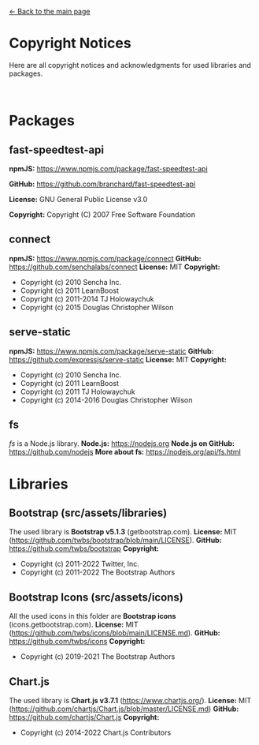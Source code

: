 <a href="https://github.com/Net-Speed/Net-Speed/">&larr; Back to the main page</a>
# Copyright Notices
Here are all copyright notices and acknowledgments for used libraries and packages.

<br>

# Packages
## fast-speedtest-api
**npmJS:** https://www.npmjs.com/package/fast-speedtest-api

**GitHub:** https://github.com/branchard/fast-speedtest-api

**License:** GNU General Public License v3.0

**Copyright:** Copyright (C) 2007 Free Software Foundation

## connect
**npmJS:** https://www.npmjs.com/package/connect
**GitHub:** https://github.com/senchalabs/connect
**License:** MIT
**Copyright:** 
- Copyright (c) 2010 Sencha Inc.
- Copyright (c) 2011 LearnBoost
- Copyright (c) 2011-2014 TJ Holowaychuk
- Copyright (c) 2015 Douglas Christopher Wilson

## serve-static
**npmJS:** https://www.npmjs.com/package/serve-static
**GitHub:** https://github.com/expressjs/serve-static
**License:** MIT
**Copyright:**
- Copyright (c) 2010 Sencha Inc.
- Copyright (c) 2011 LearnBoost
- Copyright (c) 2011 TJ Holowaychuk
- Copyright (c) 2014-2016 Douglas Christopher Wilson

## fs
*fs* is a Node.js library.
**Node.js:** https://nodejs.org
**Node.js on GitHub:** https://github.com/nodejs
**More about fs:** https://nodejs.org/api/fs.html


# Libraries
## Bootstrap (src/assets/libraries)
The used library is **Bootstrap v5.1.3** (getbootstrap.com).
**License:** MIT (https://github.com/twbs/bootstrap/blob/main/LICENSE).
**GitHub:** https://github.com/twbs/bootstrap
**Copyright:**
- Copyright (c) 2011-2022 Twitter, Inc.
- Copyright (c) 2011-2022 The Bootstrap Authors

## Bootstrap Icons (src/assets/icons)
All the used icons in this folder are **Bootstrap icons** (icons.getbootstrap.com).
**License:** MIT (https://github.com/twbs/icons/blob/main/LICENSE.md).
**GitHub:** https://github.com/twbs/icons
**Copyright:**
- Copyright (c) 2019-2021 The Bootstrap Authors

## Chart.js
The used library is **Chart.js v3.7.1** (https://www.chartjs.org/).
**License:** MIT (https://github.com/chartjs/Chart.js/blob/master/LICENSE.md)
**GitHub:** https://github.com/chartjs/Chart.js
**Copyright:**
- Copyright (c) 2014-2022 Chart.js Contributors
